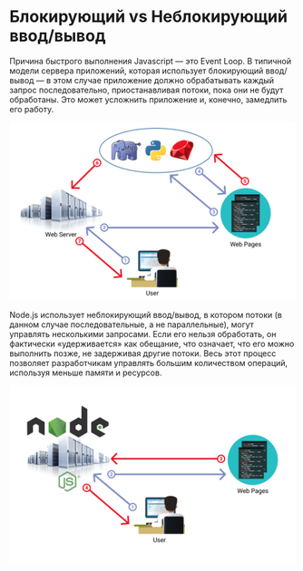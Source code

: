 # Блокирующий vs Неблокирующий ввод/вывод
Причина быстрого выполнения Javascript — это Event Loop. В типичной модели сервера приложений, которая использует блокирующий ввод/вывод — в этом случае приложение должно обрабатывать каждый запрос последовательно, приостанавливая потоки, пока они не будут обработаны. Это может усложнить приложение и, конечно, замедлить его работу.

![Блокирующий ввод/вывод](blocking.jpg)

Node.js использует неблокирующий ввод/вывод, в котором потоки (в данном случае последовательные, а не параллельные), могут управлять несколькими запросами. Если его нельзя обработать, он фактически «удерживается» как обещание, что означает, что его можно выполнить позже, не задерживая другие потоки. Весь этот процесс позволяет разработчикам управлять большим количеством операций, используя меньше памяти и ресурсов.

![Неблокирующий ввод/вывод](non-blocking.jpg)